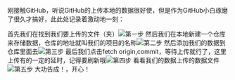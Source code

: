 刚接触GitHub，听说GitHub的上传本地的数据很好使，但是作为GitHub小白琢磨了很久才搞好，此此处记录着激动地一刻：


首先我们在找到我们要上传的文件（夹）![第一步](https://upload-images.jianshu.io/upload_images/11526205-0205397d162aa30b.png?imageMogr2/auto-orient/strip%7CimageView2/2/w/1240)
然后我们在本地新建一个仓库来存储数据，仓库的地址就叫我们的项目的名称![第二步](https://upload-images.jianshu.io/upload_images/11526205-9b9980124289c71d.png?imageMogr2/auto-orient/strip%7CimageView2/2/w/1240)
然后添加我们的数据到仓库里面去![第三步](https://upload-images.jianshu.io/upload_images/11526205-2a301c0e3877a820.png?imageMogr2/auto-orient/strip%7CimageView2/2/w/1240)
最后我们点击fetch origin,commit，等待上传就行了，这里上传有的一定的延时，记得要刷新哦![第四步]()
看看我们的数据上传的数据文件![第五步]()
大功告成！，开心！
